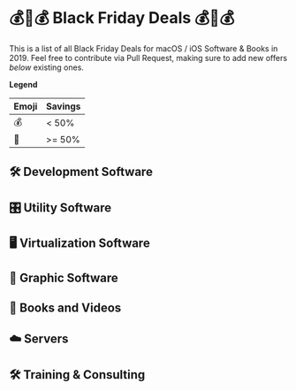 # 💰💸💰 Black Friday Deals 💰💸💰
This is a list of all Black Friday Deals for macOS / iOS Software & Books in 2019. Feel free to contribute via Pull Request, making sure to add new offers *below* existing ones.

**Legend**

| Emoji | Savings |
|-----|---|
| 💰 | < 50% |
| 💸 | >= 50% |


## 🛠 Development Software

## 🎛 Utility Software

## 🖥 Virtualization Software

## 🎨 Graphic Software

## 📖 Books and Videos

## ☁️ Servers	

## 🛠 Training & Consulting
